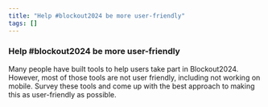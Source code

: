 ```yaml
---
title: "Help #blockout2024 be more user-friendly"
tags: []
---
```


### Help #blockout2024 be more user-friendly

Many people have built tools to help users take part in Blockout2024. However, most of those tools are not user friendly, including not working on mobile. Survey these tools and come up with the best approach to making this as user-friendly as possible.
